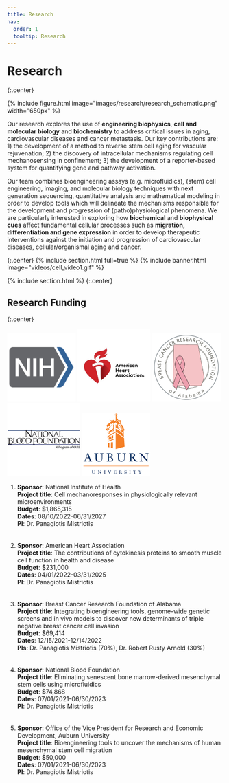 ```yaml
---
title: Research
nav:
  order: 1
  tooltip: Research
---
```


# <i class="fas fa-microscope"></i>Research

{:.center}

{%
  include figure.html
  image="images/research/research_schematic.png"
  width="650px"
%}

Our research explores the use of **engineering biophysics**, **cell and molecular biology** and **biochemistry** to address critical issues in aging, cardiovascular diseases and cancer metastasis. Our key contributions are: 1) the development of a method to reverse stem cell aging for vascular rejuvenation; 2) the discovery of intracellular mechanisms regulating cell mechanosensing in confinement; 3) the development of a reporter-based system for quantifying gene and pathway activation.

Our team combines bioengineering assays (e.g. microfluidics), (stem) cell engineering, imaging, and molecular biology techniques with next generation sequencing, quantitative analysis and mathematical modeling in order to develop tools which will delineate the mechanisms responsible for the development and progression of (patho)physiological phenomena. We are particularly interested in exploring how **biochemical** and **biophysical cues** affect fundamental cellular processes such as **migration, differentiation and gene expression** in order to develop therapeutic interventions against the initiation and progression of cardiovascular diseases, cellular/organismal aging and cancer.

{:.center}
{% include section.html full=true %}
{% include banner.html image="videos/cell_video1.gif" %}


{% include section.html %}
{:.center}

## Research Funding

{:.center}
<p float="left">
  <img src="/images/research/nih.png" width="160" />
  <img src="/images/research/AHA.jpg" width="170" /> 
  <img src="/images/research/BCRFA.png" width="160" />
  <img src="/images/research/nbf.png" width="170" />
  <img src="/images/research/auburn2.png" width="160" />
</p>

1.  **Sponsor**: National Institute of Health        
    **Project title**: Cell mechanoresponses in physiologically relevant microenvironments       
    **Budget**: $1,865,315     
    **Dates**: 08/10/2022-06/31/2027     
    **PI**: Dr. Panagiotis Mistriotis  
<br/><br/>
2.  **Sponsor**: American Heart Association        
    **Project title**: The contributions of cytokinesis proteins to smooth muscle cell function in health and disease        
    **Budget**: $231,000         
    **Dates**: 04/01/2022-03/31/2025     
    **PI**: Dr. Panagiotis Mistriotis  
<br/><br/>
3.  **Sponsor**: Breast Cancer Research Foundation of Alabama      
    **Project title**: Integrating bioengineering tools, genome-wide genetic screens and in vivo models to discover
new determinants of triple negative breast cancer cell invasion          
    **Budget**: $69,414         
    **Dates**: 12/15/2021-12/14/2022   
    **PIs**: Dr. Panagiotis Mistriotis (70%), Dr. Robert Rusty Arnold (30%)  
<br/><br/>
4.  **Sponsor**: National Blood Foundation        
    **Project title**: Eliminating senescent bone marrow-derived mesenchymal stem cells using microfluidics          
    **Budget**: $74,868         
    **Dates**: 07/01/2021-06/30/2023     
    **PI**: Dr. Panagiotis Mistriotis  
<br/><br/>
5.  **Sponsor**: Office of the Vice President for Research and Economic Development, Auburn University          
    **Project title**: Bioengineering tools to uncover the mechanisms of human mesenchymal stem cell migration            
    **Budget**: $50,000           
    **Dates**: 07/01/2021-06/30/2023     
    **PI**: Dr. Panagiotis Mistriotis       


